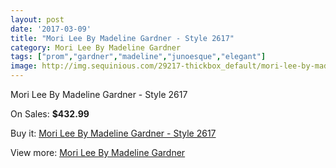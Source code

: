 ```yaml
---
layout: post
date: '2017-03-09'
title: "Mori Lee By Madeline Gardner - Style 2617"
category: Mori Lee By Madeline Gardner
tags: ["prom","gardner","madeline","junoesque","elegant"]
image: http://img.sequinious.com/29217-thickbox_default/mori-lee-by-madeline-gardner-style-2617.jpg
---
```

Mori Lee By Madeline Gardner - Style 2617

On Sales: **$432.99**
<a href="https://www.sequinious.com/mori-lee-by-madeline-gardner/2202-mori-lee-by-madeline-gardner-style-2617.html"><amp-img layout="responsive" width="600" height="600" src="//img.sequinious.com/29217-thickbox_default/mori-lee-by-madeline-gardner-style-2617.jpg" alt="Mori Lee By Madeline Gardner - Style 2617 0" /></a>
<a href="https://www.sequinious.com/mori-lee-by-madeline-gardner/2202-mori-lee-by-madeline-gardner-style-2617.html"><amp-img layout="responsive" width="600" height="600" src="//img.sequinious.com/29220-thickbox_default/mori-lee-by-madeline-gardner-style-2617.jpg" alt="Mori Lee By Madeline Gardner - Style 2617 1" /></a>
<a href="https://www.sequinious.com/mori-lee-by-madeline-gardner/2202-mori-lee-by-madeline-gardner-style-2617.html"><amp-img layout="responsive" width="600" height="600" src="//img.sequinious.com/29219-thickbox_default/mori-lee-by-madeline-gardner-style-2617.jpg" alt="Mori Lee By Madeline Gardner - Style 2617 2" /></a>
<a href="https://www.sequinious.com/mori-lee-by-madeline-gardner/2202-mori-lee-by-madeline-gardner-style-2617.html"><amp-img layout="responsive" width="600" height="600" src="//img.sequinious.com/29218-thickbox_default/mori-lee-by-madeline-gardner-style-2617.jpg" alt="Mori Lee By Madeline Gardner - Style 2617 3" /></a>

Buy it: [Mori Lee By Madeline Gardner - Style 2617](https://www.sequinious.com/mori-lee-by-madeline-gardner/2202-mori-lee-by-madeline-gardner-style-2617.html "Mori Lee By Madeline Gardner - Style 2617")

View more: [Mori Lee By Madeline Gardner](https://www.sequinious.com/29-mori-lee-by-madeline-gardner "Mori Lee By Madeline Gardner")
